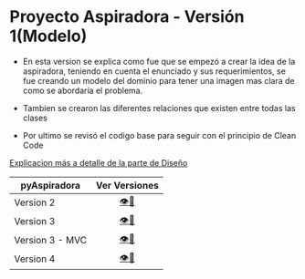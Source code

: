 # Proyecto Aspiradora - Versión 1(Modelo)

+ En esta version se explica como fue que se empezó a crear la idea de la aspiradora, teniendo en cuenta el enunciado y sus requerimientos, se fue creando un modelo del dominio para tener una imagen mas clara de como se abordaría el problema.

+ Tambien se crearon las diferentes relaciones que existen entre todas las clases

+ Por ultimo se revisó el codigo base para seguir con el principio de Clean Code

 [Explicacion más a detalle de la parte de Diseño](/src/README.md)


<div align=center>

|pyAspiradora|Ver Versiones|
|-|:-:|
|Version 2|[👁️📒](https://github.com/MRSergio21/23-24-IdSw2-SDD/tree/feature/version002)|
|Version 3|[👁️📒](https://github.com/MRSergio21/23-24-IdSw2-SDD/tree/feature/version003)|
|Version 3 - MVC|[👁️📒](https://github.com/MRSergio21/23-24-IdSw2-SDD/tree/feature/version003-mvc)|
|Version 4|[👁️📒](https://github.com/MRSergio21/23-24-IdSw2-SDD/tree/main)|

</div>
